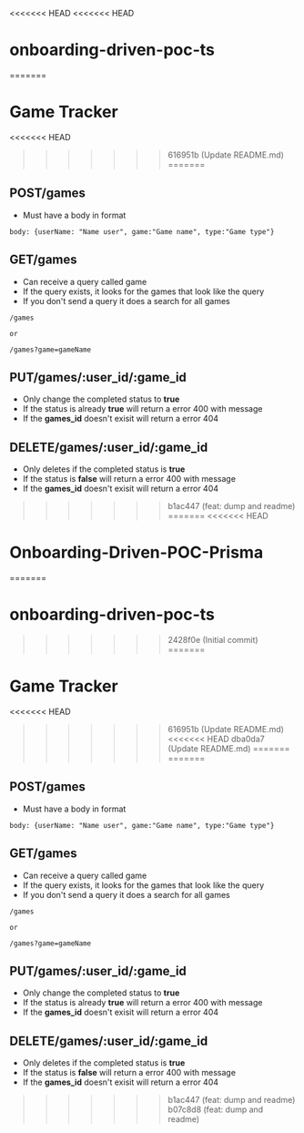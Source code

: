 <<<<<<< HEAD
<<<<<<< HEAD
# onboarding-driven-poc-ts
=======
# Game Tracker
<<<<<<< HEAD
>>>>>>> 616951b (Update README.md)
=======

## POST/games
- Must have a body in format
```
body: {userName: "Name user", game:"Game name", type:"Game type"}
```

## GET/games
- Can receive a query called game
- If the query exists, it looks for the games that look like the query 
- If you don't send a query it does a search for all games
```
/games

or

/games?game=gameName
```

## PUT/games/:user_id/:game_id
- Only change the completed status to  **true**
- If the status is already **true** will return a error 400 with message
- If the **games_id** doesn't exisit will return a error 404

## DELETE/games/:user_id/:game_id
- Only deletes if the completed status is **true**
- If the status is **false** will return a error 400 with message
- If the **games_id** doesn't exisit will return a error 404



>>>>>>> b1ac447 (feat: dump and readme)
=======
<<<<<<< HEAD
# Onboarding-Driven-POC-Prisma
=======
# onboarding-driven-poc-ts
>>>>>>> 2428f0e (Initial commit)
=======
# Game Tracker
<<<<<<< HEAD
>>>>>>> 616951b (Update README.md)
<<<<<<< HEAD
>>>>>>> dba0da7 (Update README.md)
=======
=======

## POST/games
- Must have a body in format
```
body: {userName: "Name user", game:"Game name", type:"Game type"}
```

## GET/games
- Can receive a query called game
- If the query exists, it looks for the games that look like the query 
- If you don't send a query it does a search for all games
```
/games

or

/games?game=gameName
```

## PUT/games/:user_id/:game_id
- Only change the completed status to  **true**
- If the status is already **true** will return a error 400 with message
- If the **games_id** doesn't exisit will return a error 404

## DELETE/games/:user_id/:game_id
- Only deletes if the completed status is **true**
- If the status is **false** will return a error 400 with message
- If the **games_id** doesn't exisit will return a error 404



>>>>>>> b1ac447 (feat: dump and readme)
>>>>>>> b07c8d8 (feat: dump and readme)
